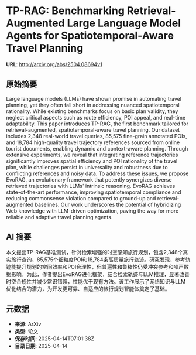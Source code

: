 # TP-RAG: Benchmarking Retrieval-Augmented Large Language Model Agents for Spatiotemporal-Aware Travel Planning

**URL**: http://arxiv.org/abs/2504.08694v1

## 原始摘要

Large language models (LLMs) have shown promise in automating travel
planning, yet they often fall short in addressing nuanced spatiotemporal
rationality. While existing benchmarks focus on basic plan validity, they
neglect critical aspects such as route efficiency, POI appeal, and real-time
adaptability. This paper introduces TP-RAG, the first benchmark tailored for
retrieval-augmented, spatiotemporal-aware travel planning. Our dataset includes
2,348 real-world travel queries, 85,575 fine-grain annotated POIs, and 18,784
high-quality travel trajectory references sourced from online tourist
documents, enabling dynamic and context-aware planning. Through extensive
experiments, we reveal that integrating reference trajectories significantly
improves spatial efficiency and POI rationality of the travel plan, while
challenges persist in universality and robustness due to conflicting references
and noisy data. To address these issues, we propose EvoRAG, an evolutionary
framework that potently synergizes diverse retrieved trajectories with LLMs'
intrinsic reasoning. EvoRAG achieves state-of-the-art performance, improving
spatiotemporal compliance and reducing commonsense violation compared to
ground-up and retrieval-augmented baselines. Our work underscores the potential
of hybridizing Web knowledge with LLM-driven optimization, paving the way for
more reliable and adaptive travel planning agents.


## AI 摘要

本文提出TP-RAG基准测试，针对检索增强的时空感知旅行规划，包含2,348个真实旅行查询、85,575个细粒度POI和18,784条高质量旅行轨迹。研究发现，参考轨迹能提升规划的空间效率和POI合理性，但普遍性和鲁棒性仍受冲突参考和噪声数据影响。为此，作者提出EvoRAG进化框架，结合检索轨迹与LLM推理，显著改善时空合规性并减少常识错误，性能优于现有方法。该工作展示了网络知识与LLM优化结合的潜力，为开发更可靠、自适应的旅行规划智能体奠定了基础。

## 元数据

- **来源**: ArXiv
- **类型**: 论文
- **保存时间**: 2025-04-14T07:01:38Z
- **目录日期**: 2025-04-14
